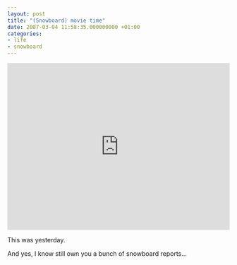 ```yaml
---
layout: post
title: "(Snowboard) movie time"
date: 2007-03-04 11:58:35.000000000 +01:00
categories:
- life
- snowboard
---
```

<div style="padding:75% 0 0 0;position:relative;"><iframe src="https://player.vimeo.com/video/148549?badge=0&amp;autopause=0&amp;player_id=0&amp;app_id=58479" frameborder="0" allow="autoplay; fullscreen; picture-in-picture; clipboard-write" style="position:absolute;top:0;left:0;width:100%;height:100%;" title="Ioana is riding down the Roata slope"></iframe></div><script src="https://player.vimeo.com/api/player.js"></script>

This was yesterday.

And yes, I know still own you a bunch of snowboard reports...
